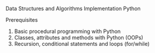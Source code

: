 Data Structures and Algorithms Implementation Python

Prerequisites
1. Basic procedural programming with Python 
2. Classes, attributes and methods with Python (OOPs)
3. Recursion, conditional statements and loops (for/while)
